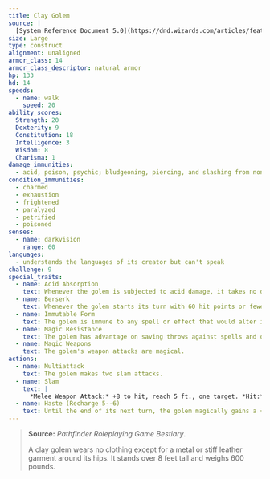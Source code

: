 ```yaml
---
title: Clay Golem
source: |
  [System Reference Document 5.0](https://dnd.wizards.com/articles/features/systems-reference-document-srd)
size: Large
type: construct
alignment: unaligned
armor_class: 14
armor_class_descriptor: natural armor
hp: 133
hd: 14
speeds:
  - name: walk
    speed: 20
ability_scores:
  Strength: 20
  Dexterity: 9
  Constitution: 18
  Intelligence: 3
  Wisdom: 8
  Charisma: 1
damage_immunities:
  - acid, poison, psychic; bludgeoning, piercing, and slashing from nonmagical attacks that aren't adamantine
condition_immunities:
  - charmed
  - exhaustion
  - frightened
  - paralyzed
  - petrified
  - poisoned
senses:
  - name: darkvision
    range: 60
languages:
  - understands the languages of its creator but can't speak
challenge: 9
special_traits:
  - name: Acid Absorption
    text: Whenever the golem is subjected to acid damage, it takes no damage and instead regains a number of hit points equal to the acid damage dealt.
  - name: Berserk
    text: Whenever the golem starts its turn with 60 hit points or fewer, roll a d6. On a 6, the golem goes berserk. On each of its turns while berserk, the golem attacks the nearest creature it can see. If no creature is near enough to move to and attack, the golem attacks an object, with preference for an object smaller than itself. Once the golem goes berserk, it continues to do so until it is destroyed or regains all its hit points.
  - name: Immutable Form
    text: The golem is immune to any spell or effect that would alter its form.
  - name: Magic Resistance
    text: The golem has advantage on saving throws against spells and other magical effects.
  - name: Magic Weapons
    text: The golem's weapon attacks are magical.
actions:
  - name: Multiattack
    text: The golem makes two slam attacks.
  - name: Slam
    text: |
      *Melee Weapon Attack:* +8 to hit, reach 5 ft., one target. *Hit:* 16 (2d10 + 5) bludgeoning damage. If the target is a creature, it must succeed on a DC 15  Constitution saving throw or have its hit point maximum reduced by an amount equal to the damage taken. The target dies if this attack reduces its hit point maximum to 0. The reduction lasts until removed by the greater restoration spell or other magic.
  - name: Haste (Recharge 5--6)
    text: Until the end of its next turn, the golem magically gains a +2 bonus to its AC, has advantage on Dexterity saving throws, and can use its slam attack as a bonus action.
---
```


> **Source:** *Pathfinder Roleplaying Game Bestiary*.
>
> A clay golem wears no clothing except for a metal or stiff leather garment around its hips. It stands over 8 feet tall and weighs 600 pounds.
